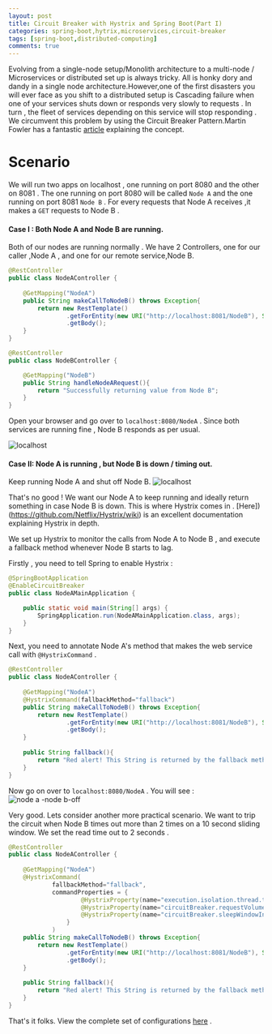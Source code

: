 ```yaml
---
layout: post
title: Circuit Breaker with Hystrix and Spring Boot(Part I)
categories: spring-boot,hytrix,microservices,circuit-breaker
tags: [spring-boot,distributed-computing]
comments: true
---
```


Evolving from a single-node setup/Monolith architecture to a multi-node / Microservices or distributed set up is always tricky.
All is honky dory and dandy in a single node architecture.However,one of the first disasters you will ever face as you shift to a distributed setup is Cascading failure when one of your services shuts down or responds very slowly to requests . In turn , the fleet of services depending on this service will stop responding . 
We circumvent this problem by using the Circuit Breaker Pattern.Martin Fowler has a fantastic [article](http://martinfowler.com/bliki/CircuitBreaker.html) explaining the concept.

# Scenario

We will run two apps on localhost , one running on port 8080 and the other on 8081 . The one running on port 8080 will be called `Node A` and the one running on port 8081 `Node B` . For every requests that Node A receives ,it makes a `GET` requests to Node B .

#### Case I : Both Node A and Node B are running.

Both of our nodes are running normally . 
We have 2 Controllers, one for our caller ,Node A , and one for our remote service,Node B.


```java
@RestController
public class NodeAController {
	
	@GetMapping("NodeA")
	public String makeCallToNodeB() throws Exception{
		return new RestTemplate()
				.getForEntity(new URI("http://localhost:8081/NodeB"), String.class)
				.getBody();
	}
}
```

```java
@RestController
public class NodeBController {

	@GetMapping("NodeB")
	public String handleNodeARequest(){
		return "Successfully returning value from Node B";
	}
}
```

Open your browser and go over to `localhost:8080/NodeA` . Since both services are running fine , Node B responds as per usual.

![localhost](https://cloud.githubusercontent.com/assets/7692552/19620808/19719260-98a2-11e6-9fb2-a9accd3154ca.png "localhost")

#### Case II: Node A is running , but Node B is down / timing out.

Keep running Node A and shut off Node B. 
![localhost](https://cloud.githubusercontent.com/assets/7692552/19620836/9430a8ec-98a2-11e6-91d2-26f38f71129e.png "localhost")

That's no good ! We want our Node A to keep running and ideally return something in case Node B is down.
This is where Hystrix comes in . [Here])(https://github.com/Netflix/Hystrix/wiki) is an excellent documentation explaining Hystrix in depth.

We set up Hystrix to monitor the calls from Node A to Node B , and execute a fallback method whenever Node B starts to lag.

Firstly , you need to tell Spring to enable Hystrix : 

```java
@SpringBootApplication
@EnableCircuitBreaker
public class NodeAMainApplication {

	public static void main(String[] args) {
		SpringApplication.run(NodeAMainApplication.class, args);
	}
}
```

Next, you need to annotate Node A's method that makes the web service call with `@HystrixCommand` .

```java
@RestController
public class NodeAController {
	
	@GetMapping("NodeA")
	@HystrixCommand(fallbackMethod="fallback")
	public String makeCallToNodeB() throws Exception{
		return new RestTemplate()
				.getForEntity(new URI("http://localhost:8081/NodeB"), String.class)
				.getBody();
	}
	
	public String fallback(){
		return "Red alert! This String is returned by the fallback method";
	}
}
```

Now go on over to `localhost:8080/NodeA` . You will see :
![node a -node b-off](https://cloud.githubusercontent.com/assets/7692552/19620894/01fc5956-98a4-11e6-907c-06a833bef879.png)

Very good. Lets consider another more practical scenario. We want to trip the circuit when Node B times out more than 2 times on a 10 second sliding window. We set the read time out to 2 seconds .

```java
@RestController
public class NodeAController {
	
	@GetMapping("NodeA")
	@HystrixCommand(
			fallbackMethod="fallback",
			commandProperties = {
					@HystrixProperty(name="execution.isolation.thread.timeoutInMilliseconds",value="1600"),
					@HystrixProperty(name="circuitBreaker.requestVolumeThreshold",value="2"),
					@HystrixProperty(name="circuitBreaker.sleepWindowInMilliseconds",value="10000")
				}
			)
	public String makeCallToNodeB() throws Exception{
		return new RestTemplate()
				.getForEntity(new URI("http://localhost:8081/NodeB"), String.class)
				.getBody();
	}
	
	public String fallback(){
		return "Red alert! This String is returned by the fallback method";
	}
}
```

That's it folks. View the complete set of configurations [here](https://github.com/Netflix/Hystrix/wiki/Configuration) .



